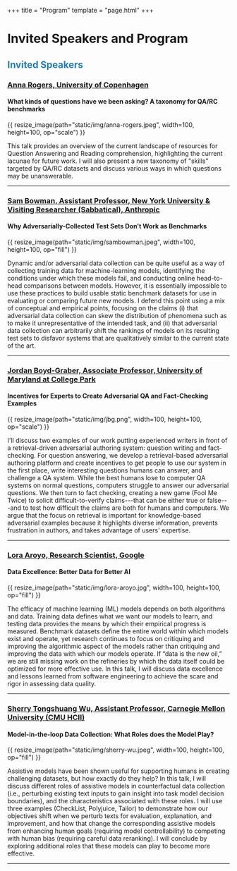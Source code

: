 +++
title = "Program"
template = "page.html"
+++

# Invited Speakers and Program

## <span style="color:#267CB9"> Invited Speakers </span>

<div class="invited-speakers">

### [Anna Rogers, University of Copenhagen](https://annargrs.github.io)
#### What kinds of questions have we been asking? A taxonomy for QA/RC benchmarks

{{ resize_image(path="static/img/anna-rogers.jpeg", width=100, height=100, op="scale") }}

This talk provides an overview of the current landscape of resources for Question Answering and Reading comprehension, highlighting the current lacunae for future work. I will also present a new taxonomy of "skills" targeted by QA/RC datasets and discuss various ways in which questions may be unanswerable.

<hr />


### [Sam Bowman, Assistant Professor, New York University & Visiting Researcher (Sabbatical), Anthropic](https://cims.nyu.edu/~sbowman/)
#### Why Adversarially-Collected Test Sets Don’t Work as Benchmarks

{{ resize_image(path="static/img/sambowman.jpeg", width=100, height=100, op="fill") }}

Dynamic and/or adversarial data collection can be quite useful as a way of collecting training data for machine-learning models, identifying the conditions under which these models fail, and conducting online head-to-head comparisons between models. However, it is essentially impossible to use these practices to build usable static benchmark datasets for use in evaluating or comparing future new models. I defend this point using a mix of conceptual and empirical points, focusing on the claims (i) that adversarial data collection can skew the distribution of phenomena such as to make it unrepresentative of the intended task, and (ii) that adversarial data collection can arbitrarily shift the rankings of models on its resulting test sets to disfavor systems that are qualitatively similar to the current state of the art.

<hr />


### [Jordan Boyd-Graber, Associate Professor, University of Maryland at College Park](http://users.umiacs.umd.edu/~jbg/)
#### Incentives for Experts to Create Adversarial QA and Fact-Checking Examples

{{ resize_image(path="static/img/jbg.png", width=100, height=100, op="scale") }}

I'll discuss two examples of our work putting experienced writers in
front of a retrieval-driven adversarial authoring system: question
writing and fact-checking.  For question answering, we develop a
retrieval-based adversarial authoring platform and create incentives
to get people to use our system in the first place, write
interesting questions humans can answer, and challenge a QA system.
While the best humans lose to computer QA systems on normal questions,
computers struggle to answer our adversarial questions.  We then turn
to fact checking, creating a new game (Fool Me Twice) to solicit
difficult-to-verify claims---that can be either true or false---and to
test how difficult the claims are both for humans and computers.  We
argue that the focus on retrieval is important for knowledge-based
adversarial examples because it highlights diverse information,
prevents frustration in authors, and takes advantage of users'
expertise.

<hr />


### [Lora Aroyo, Research Scientist, Google](https://lora-aroyo.org)
#### Data Excellence: Better Data for Better AI

{{ resize_image(path="static/img/lora-aroyo.jpg", width=100, height=100, op="fill") }}

The efficacy of machine learning (ML) models depends on both algorithms and data. Training data defines what we want our models to learn, and testing data provides the means by which their empirical progress is measured. Benchmark datasets define the entire world within which models exist and operate, yet research continues to focus on critiquing and improving the algorithmic aspect of the models rather than critiquing and improving the data with which our models operate. If “data is the new oil,” we are still missing work on the refineries by which the data itself could be optimized for more effective use. In this talk, I will discuss data excellence and lessons learned from software engineering to achieve the scare and rigor in assessing data quality.

<hr />


### [Sherry Tongshuang Wu, Assistant Professor, Carnegie Mellon University (CMU HCII)](https://homes.cs.washington.edu/~wtshuang/)
#### Model-in-the-loop Data Collection: What Roles does the Model Play?

{{ resize_image(path="static/img/sherry-wu.jpeg", width=100, height=100, op="fill") }}

Assistive models have been shown useful for supporting humans in creating challenging datasets, but how exactly do they help? In this talk, I will discuss different roles of assistive models in counterfactual data collection (i.e., perturbing existing text inputs to gain insight into task model decision boundaries), and the characteristics associated with these roles. I will use three examples (CheckList, Polyjuice, Tailor) to demonstrate how our objectives shift when we perturb texts for evaluation, explanation, and improvement, and how that change the corresponding assistive models from enhancing human goals (requiring model controllability) to competing with human bias (requiring careful data reranking). I will conclude by exploring additional roles that these models can play to become more effective.

<hr />

</div>


[//]: # (## <span style="color:#267CB9"> Program </span>)

[//]: # ()
[//]: # (Find the tentative workshop schedule below.)

[//]: # ()
[//]: # (Date: TBD <br />)

[//]: # ()
[//]: # ()
[//]: # (<span class="time">9:00–9:05</span> Opening remarks)

[//]: # ()
[//]: # (<span class="time">9:05–9:30</span> Invited talk: MLCommons and DataPerf)

[//]: # ()
[//]: # (<span class="time">9:30–10:00</span> Invited Talk 1)

[//]: # ()
[//]: # (<span class="time">10:00–10:30</span> Invited Talk 2)

[//]: # ()
[//]: # (<span class="time">10:30–10:40</span> Coffee Break)

[//]: # ()
[//]: # (<span class="time">10:40–11:10</span> Invited Talk 3)

[//]: # ()
[//]: # (<span class="time">11:10–12:00</span> Panel 1: Speakers 1-3 Moderated by Adina Williams)

[//]: # ()
[//]: # (<span class="time">12:00–13:00</span> Lunch)

[//]: # ()
[//]: # (<span class="time">13:00–13:10</span> Shared Task Introduction)

[//]: # ()
[//]: # (<span class="time">13:10–14:00</span> Best Paper Talks)

[//]: # (> - Shared Task: Track 1 &#40;10 minutes&#41;)

[//]: # (> - Shared Task:Track 2 &#40;10 minutes&#41;)

[//]: # (> - Shared Task:Track 3 &#40;10 minutes&#41;)

[//]: # (> - Best Paper &#40;20 minutes&#41;)

[//]: # ()
[//]: # (<span class="time">14:00–15:00</span> Poster Session)

[//]: # ()
[//]: # (<span class="time">15:00–15:10</span> Coffee Break)

[//]: # ()
[//]: # (<span class="time">15:10–15:40</span> Invited Talk 4)

[//]: # ()
[//]: # (<span class="time">15:40–16:10</span> Invited Talk 5)

[//]: # ()
[//]: # (<span class="time">16:10–16:20</span> Closing Remarks)